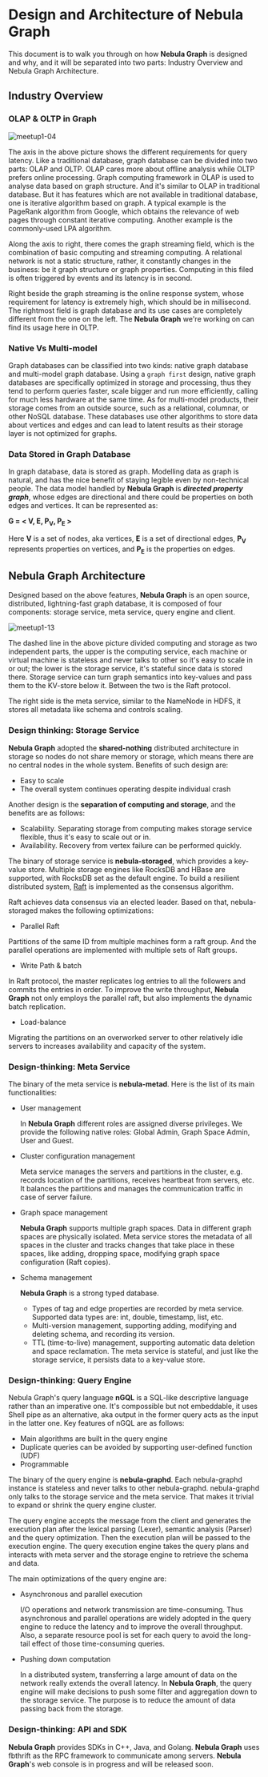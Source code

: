# Design and Architecture of Nebula Graph

This document is to walk you through on how **Nebula Graph** is designed and why, and it will be separated into two parts: Industry Overview and Nebula Graph Architecture.

## Industry Overview

### OLAP & OLTP in Graph

![meetup1-04](https://user-images.githubusercontent.com/42762957/64223265-dc573680-cf05-11e9-98bc-93de4fd32463.jpg)

The axis in the above picture shows the different requirements for query latency. Like a traditional database, graph database can be divided into two parts: OLAP and OLTP. OLAP cares more about offline analysis while OLTP prefers online processing. Graph computing framework in OLAP is used to analyse data based on graph structure. And it's similar to OLAP in traditional database. But it has features which are not available in traditional database, one is iterative algorithm based on graph. A typical example is the PageRank algorithm from Google, which obtains the relevance of web pages through constant iterative computing. Another example is the commonly-used LPA algorithm.

Along the axis to right, there comes the graph streaming field, which is the combination of basic computing and streaming computing. A relational network is not a static structure, rather, it constantly changes in the business: be it graph structure or graph properties. Computing in this filed 
is often triggered by events and its latency is in second.

Right beside the graph streaming is the online response system, whose requirement for latency is extremely high, which should be in millisecond. 
The rightmost field is graph database and its use cases are completely different from the one on the left. The **Nebula Graph** we're working on can find its usage here in OLTP.

### Native Vs Multi-model

Graph databases can be classified into two kinds: native graph database and multi-model graph database. Using a `graph first` design, native graph databases are specifically optimized in storage and processing, thus they tend to perform queries faster, scale bigger and run more efficiently, calling for much less hardware at the same time. As for multi-model products, their storage comes from an outside source, such as a relational, columnar, or other NoSQL database. These databases use other algorithms to store data about vertices and edges and can lead to latent results as their storage layer is not optimized for graphs.

### Data Stored in Graph Database

In graph database, data is stored as graph. Modelling data as graph is natural, and has the nice benefit of staying legible even by non-technical people. The data model handled by **Nebula Graph** is **_directed property graph_**, whose edges are directional and there could be properties on both edges and vertices. It can be represented as:

**G = < V, E, P<sub>V</sub>, P<sub>E</sub> >**

Here **V** is a set of nodes, aka vertices, **E** is a set of directional edges, **P<sub>V</sub>** represents properties on vertices, and **P<sub>E</sub>** is the properties on edges.

## Nebula Graph Architecture

Designed based on the above features, **Nebula Graph** is an open source, distributed, lightning-fast graph database, it is composed of four components: storage service, meta service, query engine and client. 

![meetup1-13](https://user-images.githubusercontent.com/42762957/64231577-9c527c80-cf22-11e9-9044-9a739a22c42a.jpg)

The dashed line in the above picture divided computing and storage as two independent parts, the upper is the computing service, each machine or virtual machine is stateless and never talks to other so it's easy to scale in or out; the lower is the storage service, it's stateful since data is stored there. Storage service can turn graph semantics into key-values and pass them to the KV-store below it. Between the two is the Raft protocol.

The right side is the meta service, similar to the NameNode in HDFS, it stores all metadata like schema and controls scaling. 

### Design thinking: Storage Service

**Nebula Graph** adopted the **shared-nothing** distributed architecture in storage so nodes do not share memory or storage, which means there are no central nodes in the whole system. Benefits of such design are: 

- Easy to scale
- The overall system continues operating despite individual crash

Another design is the **separation of computing and storage**, and the benefits are as follows:

- Scalability. Separating storage from computing makes storage service flexible, thus it's easy to scale out or in.
- Availability. Recovery from vertex failure can be performed quickly. 

The binary of storage service is **nebula-storaged**, which provides a key-value store. Multiple storage engines like RocksDB and HBase are supported, with RocksDB set as the default engine. To build a resilient distributed system, [Raft](https://raft.github.io/) is implemented as the consensus algorithm. 

Raft achieves data consensus via an elected leader. Based on that, nebula-storaged makes the following optimizations:

- Parallel Raft

Partitions of the same ID from multiple machines form a raft group. And the parallel operations are implemented with multiple sets of Raft groups.

- Write Path & batch

In Raft protocol, the master replicates log entries to all the followers and commits the entries in order. To improve the write throughput, **Nebula Graph** not only employs the parallel raft, but also implements the dynamic batch replication.

- Load-balance

Migrating the partitions on an overworked server to other relatively idle servers to increases availability and capacity of the system.

### Design-thinking: Meta Service

The binary of the meta service is **nebula-metad**. Here is the list of its main functionalities:

- User management

   In **Nebula Graph** different roles are assigned diverse privileges. We provide the following native roles: Global Admin, Graph Space Admin, User and Guest.
- Cluster configuration management

   Meta service manages the servers and partitions in the cluster, e.g. records location of the partitions, receives heartbeat from servers, etc. It balances the partitions and manages the communication traffic in case of server failure.
- Graph space management

   **Nebula Graph** supports multiple graph spaces. Data in different graph spaces are physically isolated. Meta service stores the metadata of all spaces in the cluster and tracks changes that take place in these spaces, like adding, dropping space, modifying graph space configuration (Raft copies).
- Schema management

    **Nebula Graph** is a strong typed database.

  - Types of tag and edge properties are recorded by meta service. Supported data types are: int, double, timestamp, list, etc.
  - Multi-version management, supporting adding, modifying and deleting schema, and recording its version.
  - TTL (time-to-live) management, supporting automatic data deletion and space reclamation.
The meta service is stateful, and just like the storage service, it persists data to a key-value store.

### Design-thinking: Query Engine

Nebula Graph's query language **nGQL** is a SQL-like descriptive language rather than an imperative one. It's compossible but not embeddable, it uses Shell pipe as an alternative, aka output in the former query acts as the input in the latter one. Key features of nGQL are as follows:

- Main algorithms are built in the query engine
- Duplicate queries can be avoided by supporting user-defined function (UDF)
- Programmable

The binary of the query engine is **nebula-graphd**. Each nebula-graphd instance is stateless and never talks to other nebula-graphd. nebula-graphd only talks to the storage service and the meta service. That makes it trivial to expand or shrink the query engine cluster.

 The query engine accepts the message from the client and generates the execution plan after the lexical parsing (Lexer), semantic analysis (Parser) and the query optimization. Then the execution plan will be passed to the execution engine. The query execution engine takes the query plans and interacts with meta server and the storage engine to retrieve the schema and data.

 The main optimizations of the query engine are:

- Asynchronous and parallel execution

    I/O operations and network transmission are time-consuming. Thus asynchronous and parallel operations are widely adopted in the query engine to reduce the latency and to improve the overall throughput. Also, a separate resource pool is set for each query to avoid the long-tail effect of those time-consuming queries.

- Pushing down computation

    In a distributed system, transferring a large amount of data on the network really extends the overall latency. In **Nebula Graph**, the query engine will make decisions to push some filter and aggregation down to the storage service. The purpose is to reduce the amount of data passing back from the storage.

### Design-thinking: API and SDK

**Nebula Graph** provides SDKs in C++, Java, and Golang. **Nebula Graph** uses fbthrift as the RPC framework to communicate among servers. **Nebula Graph**'s web console is in progress and will be released soon.
